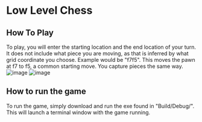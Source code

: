 # Low Level Chess

## How To Play
To play, you will enter the starting location and the end location of your turn. It does not include what piece you are moving, as that is inferred by what grid coordinate you choose. Example would be "f7f5". This moves the pawn at f7 to f5, a common starting move. You capture pieces the same way.
![image](https://github.com/user-attachments/assets/0a6ce93b-c30d-4e49-8ae3-8c84ec3f2ead)
![image](https://github.com/user-attachments/assets/dce38ee1-787c-4d52-a078-db76070883f4)


## How to run the game
To run the game, simply download and run the exe found in "Build/Debug/". This will launch a terminal window with the game running. 
